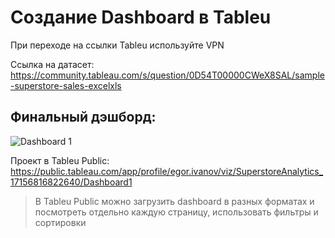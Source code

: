# Создание Dashboard в Tableu  

При переходе на ссылки Tableu используйте VPN

Ссылка на датасет:
https://community.tableau.com/s/question/0D54T00000CWeX8SAL/sample-superstore-sales-excelxls

## Финальный дэшборд:
![Dashboard 1](https://github.com/JosephColdHeart/Analyst/assets/140071170/438f3f49-df4e-4c51-b26d-505c26a56539)

Проект в Tableu Public:
https://public.tableau.com/app/profile/egor.ivanov/viz/SuperstoreAnalytics_17156816822640/Dashboard1

>В Tableu Public можно загрузить dashboard в разных форматах и посмотреть отдельно каждую страницу, использовать фильтры и сортировки
